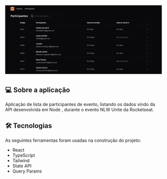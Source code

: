 <h1 align="center">
    <img alt="printAppNotes" title="#printAppNotes" src="./src/assets/printListApi.png"/>
</h1>

## 💻 Sobre a aplicação
Aplicação de lista de participantes de evento, listando os dados vindo da API desenvolvida em Node ,
 durante o evento NLW Unite da Rocketseat.


## 🛠 Tecnologias

As seguintes ferramentas foram usadas na construção do projeto:


- React
- TypeScript
- Tailwind
- State API
- Query Params